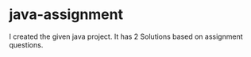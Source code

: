 # java-assignment
I created the given java project. It has 2 Solutions based on assignment questions. 
